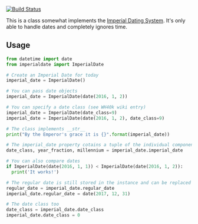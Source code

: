 [![Build Status](https://travis-ci.org/Retzudo/imperial-date-python.svg?branch=master)](https://travis-ci.org/Retzudo/imperial-date-python)

This is a class somewhat implements the [Imperial Dating System](http://warhammer40k.wikia.com/wiki/Imperial_Dating_System).
It's only able to handle dates and completely ignores time.


## Usage

```python
from datetime import date
from imperialdate import ImperialDate

# Create an Imperial Date for today
imperial_date = ImperialDate()

# You can pass date objects
imperial_date = ImperialDate(date(2016, 1, 2))

# You can specify a date class (see WH40k wiki entry)
imperial_date = ImperialDate(date_class=9)
imperial_date = ImperialDate(date(2016, 1, 2), date_class=9)

# The class implements __str__
print("By the Emperor's grace it is {}".format(imperial_date))

# The imperial_date property cotains a tuple of the individual components
date_class, year_fraction, millennium = imperial_date.imperial_date

# You can also compare dates
if ImperialDate(date(2016, 1, 1)) < ImperialDate(date(2016, 1, 2)):
  print('It works!')

# The regular date is still stored in the instance and can be replaced anytime
regular_date = imperial_date.regular_date
imperial_date.regular_date = date(2017, 12, 31)

# The date class too
date_class = imperial_date.date_class
imperial_date.date_class = 0
```
